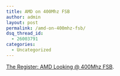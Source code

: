 ```yaml
---
title: AMD on 400Mhz FSB
author: admin
layout: post
permalink: /amd-on-400mhz-fsb/
dsq_thread_id:
  - 26003791
categories:
  - Uncategorized
---
```

[The Register: AMD Looking @ 400Mhz FSB][1].

 [1]: http://www.theregister.co.uk/content/3/29994.html "The Register"